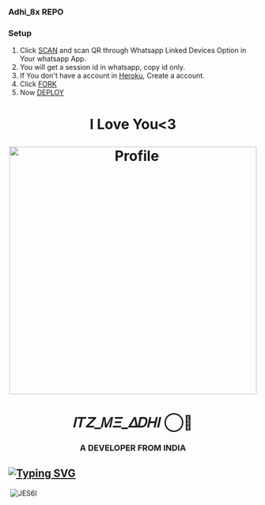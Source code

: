 ### Adhi_8x REPO

### Setup


1. Click [SCAN](https://levanter.up.railway.app/md) and scan QR through Whatsapp Linked Devices Option in Your whatsapp App.
2. You will get a session id in whatsapp, copy id only.
3. If You don't have a account in [Heroku](https://signup.heroku.com/), Create a account.
4. Click [FORK](https://github.com/Adhiifx/Cyber-Adhii/fork)
5. Now [DEPLOY](https://levanter.up.railway.app/dmd)

<h1> <p align="center">I Love You<3

<p align="center">
  <a href="https://www.instagram.com/https://instagram.com/jes6i.fx/"><img src="https://i.imgur.com/QSLzTTd.jpeg/Bungee%20Shades.png?raw=true" width="500" alt="Profile"/> </a>
</p>


                                           
                                           
<h1 align="center">𝛪𝑇𝛧_𝛭𝛯_𝛥𝐷𝛨𝛪 ⃝💎</h1>
<h3 align="center">A DEVELOPER FROM INDIA</h3>
  
  ## [![Typing SVG](https://readme-typing-svg.herokuapp.com?font=Rockstar-ExtraBold&color=F33A6A&lines=WELCOME+TO+JESTI+GIT;CREATED+BY+ADHI+8x;I+AM+AN+EDITOR+JOIN+DISCORD+FOR+MORE)](https://git.io/typing-svg)




<p>&nbsp;<img align="center" src="https://github-readme-stats.vercel.app/api?username=JES6I&show_icons=true&locale=en" alt="JES6I" /></p>
